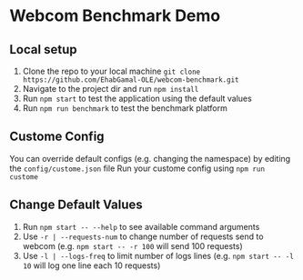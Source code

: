 # Webcom Benchmark Demo
## Local setup
1. Clone the repo to your local machine `git clone https://github.com/EhabGamal-OLE/webcom-benchmark.git`
2. Navigate to the project dir and run `npm install`
3. Run `npm start` to test the application using the default values
4. Run `npm run benchmark` to test the benchmark platform

## Custome Config
You can override default configs (e.g. changing the namespace) by editing the `config/custome.json` file
Run your custome config using `npm run custome`

## Change Default Values
1. Run `npm start -- --help` to see available command arguments
2. Use `-r | --requests-num` to change number of requests send to webcom (e.g. `npm start -- -r 100` will send 100 requests)
3. Use `-l | --logs-freq` to limit number of logs lines (e.g. `npm start -- -l 10` will log one line each 10 requests)
